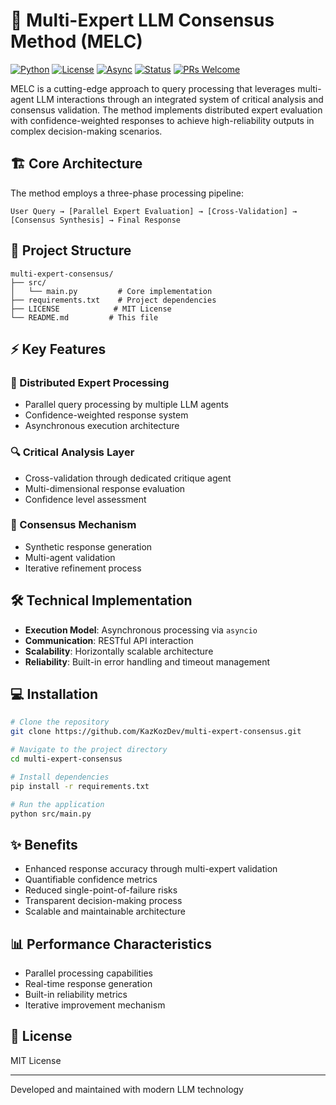 # 🤖 Multi-Expert LLM Consensus Method (MELC)

[![Python](https://img.shields.io/badge/python-3.7+-blue.svg)](https://www.python.org/downloads/)
[![License](https://img.shields.io/badge/license-MIT-green.svg)](https://opensource.org/licenses/MIT)
[![Async](https://img.shields.io/badge/async-asyncio-blue.svg)](https://docs.python.org/3/library/asyncio.html)
[![Status](https://img.shields.io/badge/status-active-success.svg)](https://github.com/KazKozDev/multi-expert-consensus)
[![PRs Welcome](https://img.shields.io/badge/PRs-welcome-brightgreen.svg)](http://makeapullrequest.com)

MELC is a cutting-edge approach to query processing that leverages multi-agent LLM interactions through an integrated system of critical analysis and consensus validation. The method implements distributed expert evaluation with confidence-weighted responses to achieve high-reliability outputs in complex decision-making scenarios.

## 🏗️ Core Architecture

The method employs a three-phase processing pipeline:
```
User Query → [Parallel Expert Evaluation] → [Cross-Validation] → [Consensus Synthesis] → Final Response
```

## 📁 Project Structure

```
multi-expert-consensus/
├── src/
│   └── main.py         # Core implementation
├── requirements.txt    # Project dependencies
├── LICENSE            # MIT License
└── README.md         # This file
```

## ⚡ Key Features

### 🔄 Distributed Expert Processing
- Parallel query processing by multiple LLM agents
- Confidence-weighted response system
- Asynchronous execution architecture

### 🔍 Critical Analysis Layer
- Cross-validation through dedicated critique agent
- Multi-dimensional response evaluation
- Confidence level assessment

### 🎯 Consensus Mechanism
- Synthetic response generation
- Multi-agent validation
- Iterative refinement process

## 🛠️ Technical Implementation

- **Execution Model**: Asynchronous processing via `asyncio`
- **Communication**: RESTful API interaction
- **Scalability**: Horizontally scalable architecture
- **Reliability**: Built-in error handling and timeout management

## 💻 Installation

```bash
# Clone the repository
git clone https://github.com/KazKozDev/multi-expert-consensus.git

# Navigate to the project directory
cd multi-expert-consensus

# Install dependencies
pip install -r requirements.txt

# Run the application
python src/main.py
```

## ✨ Benefits

- Enhanced response accuracy through multi-expert validation
- Quantifiable confidence metrics
- Reduced single-point-of-failure risks
- Transparent decision-making process
- Scalable and maintainable architecture

## 📊 Performance Characteristics

- Parallel processing capabilities
- Real-time response generation
- Built-in reliability metrics
- Iterative improvement mechanism

## 📝 License

MIT License

---
Developed and maintained with modern LLM technology